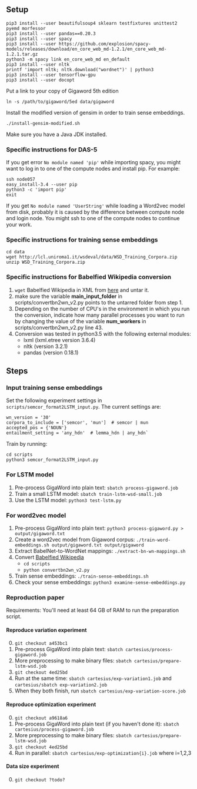 
## Setup

    pip3 install --user beautifulsoup4 sklearn testfixtures unittest2 pyemd morfessor
    pip3 install --user pandas==0.20.3
    pip3 install --user spacy
    pip3 install --user https://github.com/explosion/spacy-models/releases/download/en_core_web_md-1.2.1/en_core_web_md-1.2.1.tar.gz
    python3 -m spacy link en_core_web_md en_default
    pip3 install --user nltk
    printf 'import nltk; nltk.download("wordnet")' | python3
    pip3 install --user tensorflow-gpu
    pip3 install --user docopt

Put a link to your copy of Gigaword 5th edition

    ln -s /path/to/gigaword/5ed data/gigaword

Install the modified version of gensim in order to train sense embeddings.

    ./install-gensim-modified.sh

Make sure you have a Java JDK installed.

### Specific instructions for DAS-5

If you get error `No module named 'pip'` while importing spacy, you might want
to log in to one of the compute nodes and install pip.
For example:

    ssh node057
    easy_install-3.4 --user pip
    python3 -c 'import pip'
    exit

If you get `No module named 'UserString'` while loading a Word2vec model from
disk, probably it is caused by the difference between compute node and login
node. You might ssh to one of the compute nodes to continue your work.

### Specific instructions for training sense embeddings

    cd data
    wget http://lcl.uniroma1.it/wsdeval/data/WSD_Training_Corpora.zip
    unzip WSD_Training_Corpora.zip


### Specific instructions for Babelfied Wikipedia conversion

1. `wget` Babelfied Wikipedia in XML from [here](http://lcl.uniroma1.it/babelfied-wikipedia/files/babelfied-wikipediaXML.tar.gz) and untar it.
2. make sure the variable **main_input_folder** in scripts/convertbn2wn_v2.py points to the untarred folder from step 1.
3. Depending on the number of CPU's in the environment in which you run the conversion, indicate how many parallel processes you want to run by changing the value of the variable **num_workers** in scripts/convertbn2wn_v2.py line 43.
4. Conversion was tested in python3.5 with the following external modules:
	* lxml (lxml.etree version 3.6.4)
	* nltk (version 3.2.1)
	* pandas (version 0.18.1)

## Steps

### Input training sense embeddings

Set the following experiment settings in `scripts/semcor_format2LSTM_input.py`. The current settings are:

    wn_version = '30'
    corpora_to_include = ['semcor', 'mun']  # semcor | mun
    accepted_pos = {'NOUN'}
    entailment_setting = 'any_hdn'  # lemma_hdn | any_hdn`

Train by running:

    cd scripts
    python3 semcor_format2LSTM_input.py

### For LSTM model

1. Pre-process GigaWord into plain text: `sbatch process-gigaword.job`
2. Train a small LSTM model: `sbatch train-lstm-wsd-small.job`
3. Use the LSTM model: `python3 test-lstm.py`

### For word2vec model

1. Pre-process GigaWord into plain text: `python3 process-gigaword.py > output/gigaword.txt`
1. Create a word2vec model from Gigaword corpus:
`./train-word-embeddings.sh output/gigaword.txt output/gigaword`
2. Extract BabelNet-to-WordNet mappings: `./extract-bn-wn-mappings.sh`
3. Convert [Babelfied Wikipedia](http://lcl.uniroma1.it/babelfied-wikipedia/)
	* `cd scripts`
	* `python convertbn2wn_v2.py`
4. Train sense embeddings: `./train-sense-embeddings.sh`
5. Check your sense embeddings: `python3 examine-sense-embeddings.py`

### Reproduction paper

Requirements: You'll need at least 64 GB of RAM to run the preparation script. 

#### Reproduce variation experiment

0. `git checkout a453bc1`
1. Pre-process GigaWord into plain text: `sbatch cartesius/process-gigaword.job`
2. More preprocessing to make binary files: `sbatch cartesius/prepare-lstm-wsd.job`
0. `git checkout 4ed25bd`
1. Run at the same time: `sbatch cartesius/exp-variation1.job` and `cartesius/sbatch exp-variation2.job`
2. When they both finish, run `sbatch cartesius/exp-variation-score.job`

#### Reproduce optimization experiment

0. `git checkout a9618a6`
1. Pre-process GigaWord into plain text (if you haven't done it): `sbatch cartesius/process-gigaword.job`
2. More preprocessing to make binary files: `sbatch cartesius/prepare-lstm-wsd.job`
3. `git checkout 4ed25bd`
4. Run in parallel: `sbatch cartesius/exp-optimization{i}.job` where i=1,2,3

#### Data size experiment

0. `git checkout ?todo?`
